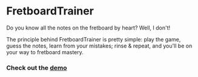 # FretboardTrainer

Do you know all the notes on the fretboard by heart? Well, I don't!

The principle behind FretboardTrainer is pretty simple: play the game, guess the notes, learn from your mistakes; rinse & repeat, and you'll be on your way to fretboard mastery.

### Check out the [demo](http://simad.github.io/FretboardTrainer/) 